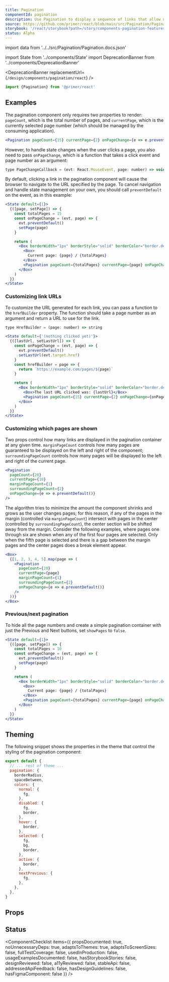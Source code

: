 ```yaml
---
title: Pagination
componentId: pagination
description: Use Pagination to display a sequence of links that allow navigation to discrete, related pages.
source: https://github.com/primer/react/blob/main/src/Pagination/Pagination.tsx
storybook: '/react/storybook?path=/story/components-pagination-features--hide-page-numbers'
status: Alpha
---
```


import data from '../../src/Pagination/Pagination.docs.json'

import State from '../components/State'
import DeprecationBanner from '../components/DeprecationBanner'

<DeprecationBanner replacementUrl={`/design/components/pagination/react`} />

```js
import {Pagination} from '@primer/react'
```

## Examples

The pagination component only requires two properties to render: `pageCount`, which is the total number of pages, and `currentPage`, which is the currently selected page number (which should be managed by the consuming application).

```jsx live
<Pagination pageCount={15} currentPage={2} onPageChange={e => e.preventDefault()} />
```

However, to handle state changes when the user clicks a page, you also need to pass `onPageChange`, which is a function that takes a click event and page number as an argument:

```javascript
type PageChangeCallback = (evt: React.MouseEvent, page: number) => void
```

By default, clicking a link in the pagination component will cause the browser to navigate to the URL specified by the page. To cancel navigation and handle state management on your own, you should call `preventDefault` on the event, as in this example:

```jsx live
<State default={1}>
  {([page, setPage]) => {
    const totalPages = 15
    const onPageChange = (evt, page) => {
      evt.preventDefault()
      setPage(page)
    }

    return (
      <Box borderWidth="1px" borderStyle="solid" borderColor="border.default" borderRadius={2} p={2}>
        <Box>
          Current page: {page} / {totalPages}
        </Box>
        <Pagination pageCount={totalPages} currentPage={page} onPageChange={onPageChange} />
      </Box>
    )
  }}
</State>
```

### Customizing link URLs

To customize the URL generated for each link, you can pass a function to the `hrefBuilder` property. The function should take a page number as an argument and return a URL to use for the link.

```javascript
type HrefBuilder = (page: number) => string
```

```jsx live
<State default={'(nothing clicked yet)'}>
  {([lastUrl, setLastUrl]) => {
    const onPageChange = (evt, page) => {
      evt.preventDefault()
      setLastUrl(evt.target.href)
    }
    const hrefBuilder = page => {
      return `https://example.com/pages/${page}`
    }

    return (
      <Box borderWidth="1px" borderStyle="solid" borderColor="border.default" borderRadius={2} p={2}>
        <Box>The last URL clicked was: {lastUrl}</Box>
        <Pagination pageCount={15} currentPage={2} onPageChange={onPageChange} hrefBuilder={hrefBuilder} />
      </Box>
    )
  }}
</State>
```

### Customizing which pages are shown

Two props control how many links are displayed in the pagination container at any given time. `marginPageCount` controls how many pages are guaranteed to be displayed on the left and right of the component; `surroundingPageCount` controls how many pages will be displayed to the left and right of the current page.

```jsx live
<Pagination
  pageCount={20}
  currentPage={10}
  marginPageCount={1}
  surroundingPageCount={2}
  onPageChange={e => e.preventDefault()}
/>
```

The algorithm tries to minimize the amount the component shrinks and grows as the user changes pages; for this reason, if any of the pages in the margin (controlled via `marginPageCount`) intersect with pages in the center (controlled by `surroundingPageCount`), the center section will be shifted away from the margin. Consider the following examples, where pages one through six are shown when any of the first four pages are selected. Only when the fifth page is selected and there is a gap between the margin pages and the center pages does a break element appear.

```jsx live
<Box>
  {[1, 2, 3, 4, 5].map(page => (
    <Pagination
      pageCount={20}
      currentPage={page}
      marginPageCount={1}
      surroundingPageCount={2}
      onPageChange={e => e.preventDefault()}
    />
  ))}
</Box>
```

### Previous/next pagination

To hide all the page numbers and create a simple pagination container with just the Previous and Next buttons, set `showPages` to `false`.

```jsx live
<State default={1}>
  {([page, setPage]) => {
    const totalPages = 10
    const onPageChange = (evt, page) => {
      evt.preventDefault()
      setPage(page)
    }

    return (
      <Box borderWidth="1px" borderStyle="solid" borderColor="border.default" borderRadius={2} p={2}>
        <Box>
          Current page: {page} / {totalPages}
        </Box>
        <Pagination pageCount={totalPages} currentPage={page} onPageChange={onPageChange} showPages={false} />
      </Box>
    )
  }}
</State>
```

## Theming

The following snippet shows the properties in the theme that control the styling of the pagination component:

```javascript
export default {
  // ... rest of theme ...
  pagination: {
    borderRadius,
    spaceBetween,
    colors: {
      normal: {
        fg,
      },
      disabled: {
        fg,
        border,
      },
      hover: {
        border,
      },
      selected: {
        fg,
        bg,
        border,
      },
      active: {
        border,
      },
      nextPrevious: {
        fg,
      },
    },
  },
}
```

## Props

<ComponentProps data={data} />

## Status

<ComponentChecklist
items={{
    propsDocumented: true,
    noUnnecessaryDeps: true,
    adaptsToThemes: true,
    adaptsToScreenSizes: false,
    fullTestCoverage: false,
    usedInProduction: false,
    usageExamplesDocumented: false,
    hasStorybookStories: false,
    designReviewed: false,
    a11yReviewed: false,
    stableApi: false,
    addressedApiFeedback: false,
    hasDesignGuidelines: false,
    hasFigmaComponent: false
  }}
/>
